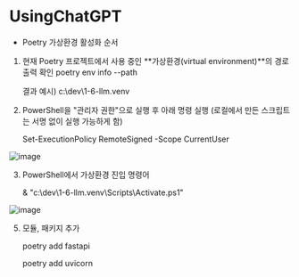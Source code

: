# UsingChatGPT

* Poetry 가상환경 활성화 순서

1) 현재 Poetry 프로젝트에서 사용 중인 **가상환경(virtual environment)**의 경로 출력 확인
   poetry env info --path

   결과 예시) c:\dev\1-6-llm\.venv


2) PowerShell을 "관리자 권한"으로 실행 후 아래 명령 실행 (로컬에서 만든 스크립트는 서명 없이 실행 가능하게 함)

     Set-ExecutionPolicy RemoteSigned -Scope CurrentUser

![image](https://github.com/user-attachments/assets/b6f3684c-d307-4f0d-b4fc-d27ad04d6c1d)


3) PowerShell에서 가상환경 진입 명령어

   & "c:\dev\1-6-llm\.venv\Scripts\Activate.ps1"
   
![image](https://github.com/user-attachments/assets/494c7eb7-aeba-4114-b9e7-5dc999b8735f)



5) 모듈, 패키지 추가
   
     poetry add fastapi
  
     poetry add uvicorn

